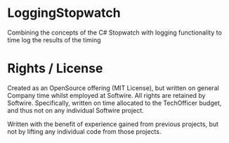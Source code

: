 # LoggingStopwatch
Combining the concepts of the C# Stopwatch with logging functionality to time log the results of the timing


# Rights / License

Created as an OpenSource offering (MIT License), but written on general Company time whilst employed at Softwire. All rights are retained by Softwire.
Specifically, written on time allocated to the TechOfficer budget, and thus not on any individual Softwire project.

Written with the benefit of experience gained from previous projects, but not by lifting any individual code from those projects.